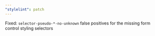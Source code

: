 ```yaml
---
"stylelint": patch
---
```


Fixed: `selector-pseudo-*-no-unknown` false positives for the missing form control styling selectors
